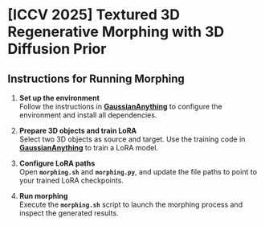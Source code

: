 # [ICCV 2025] Textured 3D Regenerative Morphing with 3D Diffusion Prior

## Instructions for Running Morphing

1. **Set up the environment**  
   Follow the instructions in **[GaussianAnything](https://github.com/NIRVANALAN/GaussianAnything)** to configure the environment and install all dependencies.

2. **Prepare 3D objects and train LoRA**  
   Select two 3D objects as source and target. Use the training code in **[GaussianAnything](https://github.com/NIRVANALAN/GaussianAnything)** to train a LoRA model.

3. **Configure LoRA paths**  
   Open **`morphing.sh`** and **`morphing.py`**, and update the file paths to point to your trained LoRA checkpoints.

4. **Run morphing**  
   Execute the **`morphing.sh`** script to launch the morphing process and inspect the generated results.

